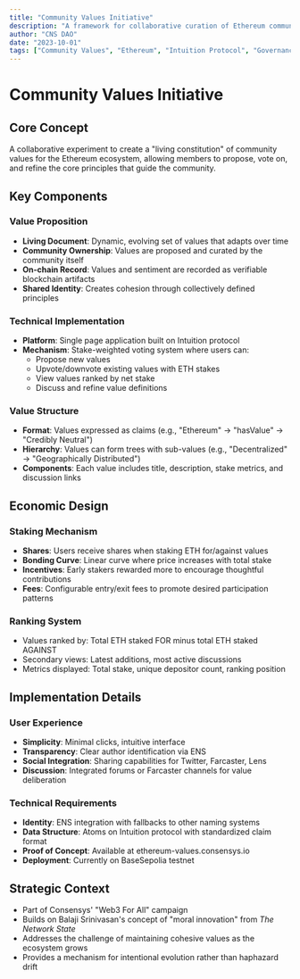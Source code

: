 ```yaml
---
title: "Community Values Initiative"
description: "A framework for collaborative curation of Ethereum community values"
author: "CNS DAO"
date: "2023-10-01"
tags: ["Community Values", "Ethereum", "Intuition Protocol", "Governance"]
---
```


# Community Values Initiative

## Core Concept

A collaborative experiment to create a "living constitution" of community values for the Ethereum ecosystem, allowing members to propose, vote on, and refine the core principles that guide the community.

## Key Components

### Value Proposition

- **Living Document**: Dynamic, evolving set of values that adapts over time
- **Community Ownership**: Values are proposed and curated by the community itself
- **On-chain Record**: Values and sentiment are recorded as verifiable blockchain artifacts
- **Shared Identity**: Creates cohesion through collectively defined principles

### Technical Implementation

- **Platform**: Single page application built on Intuition protocol
- **Mechanism**: Stake-weighted voting system where users can:
  - Propose new values
  - Upvote/downvote existing values with ETH stakes
  - View values ranked by net stake
  - Discuss and refine value definitions

### Value Structure

- **Format**: Values expressed as claims (e.g., "Ethereum" → "hasValue" → "Credibly Neutral")
- **Hierarchy**: Values can form trees with sub-values (e.g., "Decentralized" → "Geographically Distributed")
- **Components**: Each value includes title, description, stake metrics, and discussion links

## Economic Design

### Staking Mechanism

- **Shares**: Users receive shares when staking ETH for/against values
- **Bonding Curve**: Linear curve where price increases with total stake
- **Incentives**: Early stakers rewarded more to encourage thoughtful contributions
- **Fees**: Configurable entry/exit fees to promote desired participation patterns

### Ranking System

- Values ranked by: Total ETH staked FOR minus total ETH staked AGAINST
- Secondary views: Latest additions, most active discussions
- Metrics displayed: Total stake, unique depositor count, ranking position

## Implementation Details

### User Experience

- **Simplicity**: Minimal clicks, intuitive interface
- **Transparency**: Clear author identification via ENS
- **Social Integration**: Sharing capabilities for Twitter, Farcaster, Lens
- **Discussion**: Integrated forums or Farcaster channels for value deliberation

### Technical Requirements

- **Identity**: ENS integration with fallbacks to other naming systems
- **Data Structure**: Atoms on Intuition protocol with standardized claim format
- **Proof of Concept**: Available at ethereum-values.consensys.io
- **Deployment**: Currently on BaseSepolia testnet

## Strategic Context

- Part of Consensys' "Web3 For All" campaign
- Builds on Balaji Srinivasan's concept of "moral innovation" from *The Network State*
- Addresses the challenge of maintaining cohesive values as the ecosystem grows
- Provides a mechanism for intentional evolution rather than haphazard drift